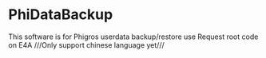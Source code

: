 # PhiDataBackup
This software is for Phigros userdata backup/restore use
Request root
code on E4A
///Only support chinese language yet///

